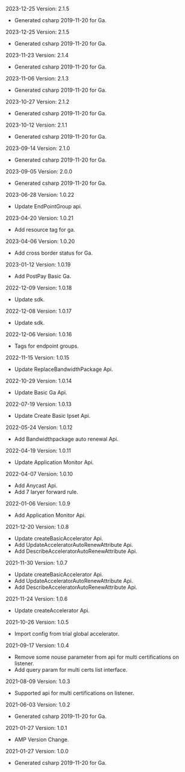 2023-12-25 Version: 2.1.5
- Generated csharp 2019-11-20 for Ga.

2023-12-25 Version: 2.1.5
- Generated csharp 2019-11-20 for Ga.

2023-11-23 Version: 2.1.4
- Generated csharp 2019-11-20 for Ga.

2023-11-06 Version: 2.1.3
- Generated csharp 2019-11-20 for Ga.

2023-10-27 Version: 2.1.2
- Generated csharp 2019-11-20 for Ga.

2023-10-12 Version: 2.1.1
- Generated csharp 2019-11-20 for Ga.

2023-09-14 Version: 2.1.0
- Generated csharp 2019-11-20 for Ga.

2023-09-05 Version: 2.0.0
- Generated csharp 2019-11-20 for Ga.

2023-06-28 Version: 1.0.22
- Update EndPointGroup api.

2023-04-20 Version: 1.0.21
- Add resource tag for ga.

2023-04-06 Version: 1.0.20
- Add cross border status for Ga.

2023-01-12 Version: 1.0.19
- Add PostPay Basic Ga.

2022-12-09 Version: 1.0.18
- Update sdk.

2022-12-08 Version: 1.0.17
- Update sdk.

2022-12-06 Version: 1.0.16
- Tags for endpoint groups.

2022-11-15 Version: 1.0.15
- Update ReplaceBandwidthPackage Api.

2022-10-29 Version: 1.0.14
- Update Basic Ga Api.

2022-07-19 Version: 1.0.13
- Update Create Basic Ipset Api.

2022-05-24 Version: 1.0.12
- Add Bandwidthpackage auto renewal Api.

2022-04-19 Version: 1.0.11
- Update Application Monitor Api.

2022-04-07 Version: 1.0.10
- Add Anycast Api.
- Add 7 laryer forward rule.

2022-01-06 Version: 1.0.9
- Add Application Monitor Api.

2021-12-20 Version: 1.0.8
- Update createBasicAccelerator Api.
- Add UpdateAcceleratorAutoRenewAttribute Api.
- Add DescribeAcceleratorAutoRenewAttribute Api.

2021-11-30 Version: 1.0.7
- Update createBasicAccelerator Api.
- Add UpdateAcceleratorAutoRenewAttribute Api.
- Add DescribeAcceleratorAutoRenewAttribute Api.

2021-11-24 Version: 1.0.6
- Update createAccelerator Api.

2021-10-26 Version: 1.0.5
- Import config from trial global accelerator.

2021-09-17 Version: 1.0.4
- Remove some nouse parameter from api for multi certifications on listener.
- Add query param for multi certs list interface.

2021-08-09 Version: 1.0.3
- Supported api for multi certifications on listener.

2021-06-03 Version: 1.0.2
- Generated csharp 2019-11-20 for Ga.

2021-01-27 Version: 1.0.1
- AMP Version Change.

2021-01-27 Version: 1.0.0
- Generated csharp 2019-11-20 for Ga.

